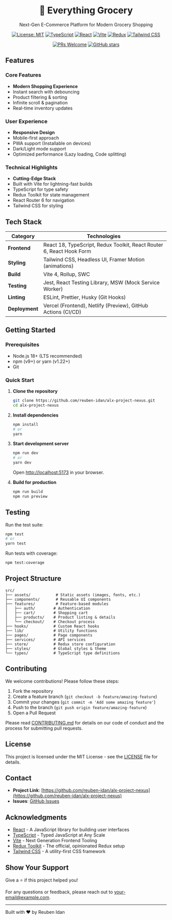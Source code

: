 <div align="center">
  <h1>🛒 Everything Grocery</h1>
  <p>Next-Gen E-Commerce Platform for Modern Grocery Shopping</p>
  
  [![License: MIT](https://img.shields.io/badge/License-MIT-yellow.svg)](https://opensource.org/licenses/MIT)
  [![TypeScript](https://img.shields.io/badge/TypeScript-4.9+-007ACC?logo=typescript&logoColor=white)](https://www.typescriptlang.org/)
  [![React](https://img.shields.io/badge/React-18-61DAFB?logo=react&logoColor=white)](https://reactjs.org/)
  [![Vite](https://img.shields.io/badge/Vite-4.0+-646CFF?logo=vite&logoColor=white)](https://vitejs.dev/)
  [![Redux](https://img.shields.io/badge/Redux_Toolkit-1.9.0-764ABC?logo=redux&logoColor=white)](https://redux-toolkit.js.org/)
  [![Tailwind CSS](https://img.shields.io/badge/Tailwind_CSS-3.0+-06B6D4?logo=tailwind-css&logoColor=white)](https://tailwindcss.com/)
  
  [![PRs Welcome](https://img.shields.io/badge/PRs-welcome-brightgreen.svg?style=flat-square)](http://makeapullrequest.com)
  [![GitHub stars](https://img.shields.io/github/stars/reuben-idan/alx-project-nexus?style=social)](https://github.com/reuben-idan/alx-project-nexus/stargazers)
</div>

##  Features

### Core Features
-  **Modern Shopping Experience**
  - Instant search with debouncing
  - Product filtering & sorting
  - Infinite scroll & pagination
  - Real-time inventory updates

### User Experience
-  **Responsive Design**
  - Mobile-first approach
  - PWA support (Installable on devices)
  - Dark/Light mode support
  - Optimized performance (Lazy loading, Code splitting)

### Technical Highlights
-  **Cutting-Edge Stack**
  - Built with Vite for lightning-fast builds
  - TypeScript for type safety
  - Redux Toolkit for state management
  - React Router 6 for navigation
  - Tailwind CSS for styling

##  Tech Stack

| Category        | Technologies                                                                 |
|----------------|-----------------------------------------------------------------------------|
| **Frontend**   | React 18, TypeScript, Redux Toolkit, React Router 6, React Hook Form        |
| **Styling**    | Tailwind CSS, Headless UI, Framer Motion (animations)                       |
| **Build**      | Vite 4, Rollup, SWC                                                         |
| **Testing**    | Jest, React Testing Library, MSW (Mock Service Worker)                      |
| **Linting**    | ESLint, Prettier, Husky (Git Hooks)                                         |
| **Deployment** | Vercel (Frontend), Netlify (Preview), GitHub Actions (CI/CD)                |

##  Getting Started

### Prerequisites

- Node.js 18+ (LTS recommended)
- npm (v9+) or yarn (v1.22+)
- Git

### Quick Start

1. **Clone the repository**
   ```bash
   git clone https://github.com/reuben-idan/alx-project-nexus.git
   cd alx-project-nexus
   ```

2. **Install dependencies**
   ```bash
   npm install
   # or
   yarn
   ```

3. **Start development server**
   ```bash
   npm run dev
   # or
   yarn dev
   ```
   Open [http://localhost:5173](http://localhost:5173) in your browser.

4. **Build for production**
   ```bash
   npm run build
   npm run preview
   ```

##  Testing

Run the test suite:
```bash
npm test
# or
yarn test
```

Run tests with coverage:
```bash
npm test:coverage
```

##  Project Structure

```
src/
├── assets/           # Static assets (images, fonts, etc.)
├── components/       # Reusable UI components
├── features/         # Feature-based modules
│   ├── auth/        # Authentication
│   ├── cart/        # Shopping cart
│   ├── products/    # Product listing & details
│   └── checkout/    # Checkout process
├── hooks/           # Custom React hooks
├── lib/             # Utility functions
├── pages/           # Page components
├── services/        # API services
├── store/           # Redux store configuration
├── styles/          # Global styles & theme
└── types/           # TypeScript type definitions
```

##  Contributing

We welcome contributions! Please follow these steps:

1. Fork the repository
2. Create a feature branch (`git checkout -b feature/amazing-feature`)
3. Commit your changes (`git commit -m 'Add some amazing feature'`)
4. Push to the branch (`git push origin feature/amazing-feature`)
5. Open a Pull Request

Please read [CONTRIBUTING.md](CONTRIBUTING.md) for details on our code of conduct and the process for submitting pull requests.

##  License

This project is licensed under the MIT License - see the [LICENSE](LICENSE) file for details.

##  Contact

- **Project Link**: [https://github.com/reuben-idan/alx-project-nexus](https://github.com/reuben-idan/alx-project-nexus)
- **Issues**: [GitHub Issues](https://github.com/reuben-idan/alx-project-nexus/issues)

##  Acknowledgments

- [React](https://reactjs.org/) - A JavaScript library for building user interfaces
- [TypeScript](https://www.typescriptlang.org/) - Typed JavaScript at Any Scale
- [Vite](https://vitejs.dev/) - Next Generation Frontend Tooling
- [Redux Toolkit](https://redux-toolkit.js.org/) - The official, opinionated Redux setup
- [Tailwind CSS](https://tailwindcss.com/) - A utility-first CSS framework

##  Show Your Support

Give a ⭐️ if this project helped you!

For any questions or feedback, please reach out to [your-email@example.com](mailto:your-email@example.com).

---

Built with ❤️ by Reuben Idan
